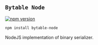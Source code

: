 ## `Bytable Node`
[![npm version](https://img.shields.io/npm/v/bytable-node.svg?style=flat-square)](https://www.npmjs.com/package/bytable-node)

```bash
npm install bytable-node
```

NodeJS implementation of binary serializer.
